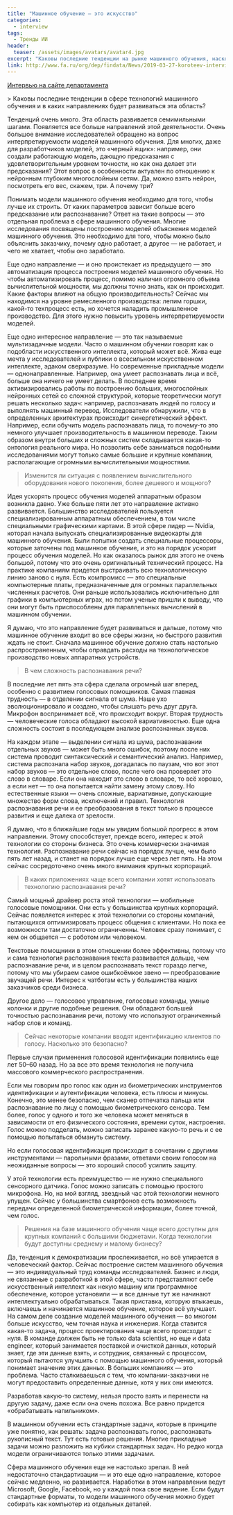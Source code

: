 ```yaml
---
title: "Машинное обучение – это искусство"
categories:
  - interview
tags:
  - Тренды ИИ
header:
  teaser: /assets/images/avatars/avatar4.jpg
excerpt: "Каковы последние тенденции на рынке машинного обучения, насколько безопасно проходить идентификацию с помощью голоса и когда ждать массового внедрения нейросетей, читайте в интервью Михаила Коротеева."
link: http://www.fa.ru/org/dep/findata/News/2019-03-27-koroteev-interview.aspx?fbclid=IwAR2DVV2yEDxivitYbs6jh-gL-8IK3hG1KcluAGbisy1_zhf49SiORRzRuT0
---
```


[Интервью на сайте департамента](http://www.fa.ru/org/dep/findata/News/2019-03-27-koroteev-interview.aspx?fbclid=IwAR2DVV2yEDxivitYbs6jh-gL-8IK3hG1KcluAGbisy1_zhf49SiORRzRuT0)


​> Каковы последние тенденции в сфере технологий машинного обучения и в каких направлениях будет развиваться эта область?

Тенденций очень много. Эта область развивается семимильными шагами. Появляется все больше направлений этой деятельности. Очень большое внимание исследователей обращено на вопрос интерпретируемости моделей машинного обучения. Для многих, даже для разработчиков моделей, это «черный ящик»: например, они создали работающую модель, дающую предсказания с удовлетворительным уровнем точности, но как она делает эти предсказания? Этот вопрос в особенности актуален по отношению к нейронным глубоким многослойным сетям. Да, можно взять нейрон, посмотреть его вес, скажем, три. А почему три?

Понимать модели машинного обучения необходимо для того, чтобы лучше их строить. От каких параметров зависит больше всего предсказание или распознавание? Ответ на такие вопросы — это отдельная проблема в сфере машинного обучения. Многие исследования посвящены построению моделей объяснения моделей машинного обучения. Это необходимо для того, чтобы можно было объяснить заказчику, почему одно работает, а другое — не работает, и чего не хватает, чтобы оно заработало.

Еще одно направление — и оно проистекает из предыдущего — это автоматизация процесса построения моделей машинного обучения. Но чтобы автоматизировать процесс, помимо наличия огромного объема вычислительной мощности, мы должны точно знать, как он происходит. Какие факторы влияют на общую производительность? Сейчас мы находимся на уровне ремесленного производства: лепим горшки, какой-то техпроцесс есть, но хочется наладить промышленное производство. Для этого нужно повысить уровень интерпретируемости моделей. 

Еще одно интересное направление — это так называемые мультизадачные модели. Часто о машинном обучении говорят как о подобласти искусственного интеллекта, который может всё. Жива еще мечта у исследователей и публики о всесильном искусственном интеллекте, эдаком сверхразуме. Но современные прикладные модели — однонаправленные. Например, она умеет распознавать лица и всё, больше она ничего не умеет делать. В последнее время активизировались работы по построению больших, многослойных нейронных сетей со сложной структурой, которые теоретически могут решать несколько задач: например, распознавать людей по голосу и выполнять машинный перевод. Исследователи обнаружили, что в определенных архитектурах происходит синергетический эффект. Например, если обучить модель распознавать лица, то почему-то это немного улучшает производительность в машинном переводе. Таким образом внутри больших и сложных систем складывается какая-то онтология реального мира. Но позволить себе заниматься подобными исследованиями могут только самые большие и крупные компании, располагающие огромными вычислительными мощностями.

> Изменится ли ситуация с появлением вычислительного оборудования нового поколения, более дешевого и мощного?

Идея ускорять процесс обучения моделей аппаратным образом возникла давно. Уже больше пяти лет это направление активно развивается. Большинство исследователей пользуется специализированным аппаратным обеспечением, в том числе специальными графическими картами. В этой сфере лидер — Nvidia, которая начала выпускать специализированные видеокарты для машинного обучения. Были попытки создать специальные процессоры, которые заточены под машинное обучение, и это на порядок ускорит процесс обучения моделей. Но как оказалось рынок для этого не очень большой, потому что это очень оригинальный технический процесс. На практике компаниям придется выстраивать всю технологическую линию заново с нуля. Есть компромисс — это специальные компьютерные платы, предназначенные для огромных параллельных численных расчетов. Они раньше использовались исключительно для графики в компьютерных играх, но потом ученые пришли к выводу, что они могут быть приспособлены для параллельных вычислений в машинном обучении.

Я думаю, что это направление будет развиваться и дальше, потому что машинное обучение входит во все сферы жизни, но быстрого развития ждать не стоит. Сначала машинное обучение должно стать настолько распространенным, чтобы оправдать расходы на технологическое производство новых аппаратных устройств.

> В чем сложность распознавания речи?

В последние лет пять эта сфера сделала огромный шаг вперед, особенно с развитием голосовых помощников. Самая главная трудность — в отделении сигнала от шума. Наше ухо эволюционировало и создано, чтобы слышать речь друг друга. Микрофон воспринимает всё, что происходит вокруг. Вторая трудность — человеческие голоса обладают высокой вариативностью. Еще одна сложность состоит в последующем анализе распознанных звуков.

На каждом этапе — выделении сигнала из шума, распознавании отдельных звуков — может быть много ошибок, поэтому после них система проводит синтаксический и семантический анализ. Например, система распознала набор звуков, догадалась по паузам, что вот этот набор звуков — это отдельное слово, после чего она проверяет это слово в словаре. Если она находит это слово в словаре, то всё хорошо, а если нет — то она попытается найти замену этому слову. Но естественные языки — очень сложные, вариативные, допускающие множество форм слова, исключений и правил. Технология распознавания речи и ее преобразования в текст только в процессе развития и еще далека от зрелости.

Я думаю, что в ближайшие годы мы увидим большой прогресс в этом направлении. Этому способствует, прежде всего, интерес к этой технологии со стороны бизнеса. Это очень коммерчески значимая технология. Распознавание речи сейчас на порядок лучше, чем было пять лет назад, и станет на порядок лучше еще через лет пять. На этом сейчас сосредоточено очень много внимания крупных корпораций.

> В каких приложениях чаще всего компании хотят использовать технологию распознавания речи?

Самый мощный драйвер роста этой технологии — мобильные голосовые помощники. Они есть у большинства крупных корпораций. Сейчас появляется интерес к этой технологии со стороны компаний, пытающихся оптимизировать процесс общения с клиентами. Но пока ее возможности там достаточно ограниченны. Человек сразу понимает, с кем он общается — с роботом или человеком.

Текстовые помощники в этом отношении более эффективны, потому что и сама технология распознавания текста развивается дольше, чем распознавание речи, и в целом распознавать текст гораздо легче, потому что мы убираем самое ошибкоёмкое звено — преобразование звучащей речи. Интерес к чатботам есть у большинства наших заказчиков среди бизнеса.

Другое дело — голосовое управление, голосовые команды, умные колонки и другие подобные решения. Они обладают большей точностью распознавания речи, потому что используют ограниченный набор слов и команд.

> Сейчас некоторые компании вводят идентификацию клиентов по голосу. Насколько это безопасно?

Первые случаи применения голосовой идентификации появились еще лет 50–60 назад. Но за все это время технология не получила массового коммерческого распространения.

Если мы говорим про голос как один из биометрических инструментов идентификации и аутентификации человека, есть плюсы и минусы. Конечно, это менее безопасно, чем сканер отпечатка пальца или распознавание по лицу с помощью биометрического сенсора. Тем более, голос у одного и того же человека может меняться в зависимости от его физического состояния, времени суток, настроения. Голос можно подделать, можно записать заранее какую-то речь и с ее помощью попытаться обмануть систему.

Но если голосовая идентификация происходит в сочетании с другими инструментами — парольными фразами, ответами своим голосом на неожиданные вопросы — это хороший способ усилить защиту.

У этой технологии есть преимущество — не нужно специального сенсорного датчика. Голос можно записать с помощью простого микрофона. Но, на мой взгляд, звездный час этой технологии немного упущен. Сейчас у большинства смартфонов есть возможность передачи определенной биометрической информации, более точной, чем голос.

>Решения на базе машинного обучения чаще всего доступны для крупных компаний с большими бюджетами. Когда технологии будут доступны среднему и малому бизнесу?

Да, тенденция к демократизации прослеживается, но всё упирается в человеческий фактор. Сейчас построение систем машинного обучения — это индивидуальный труд команды исследователей. Бизнес и люди, не связанные с разработкой в этой сфере, часто представляют себе искусственный интеллект как некую машину или программное обеспечение, которое установили — и все данные тут же начинают интеллектуально обрабатываться. Такая приставка, которую втыкаешь, включаешь и начинается машинное обучение, которое всё улучшает. На самом деле создание моделей машинного обучения — во многом больше искусство, чем точная наука и инженерия. Когда ставится какая-то задача, процесс проектирования чаще всего происходит с нуля. В команде должен быть не только data scientist, но еще и data engineer, который занимается поставкой и очисткой данных, который знает, где эти данные взять, и сотрудник, связанный с процессом, который пытаются улучшить с помощью машинного обучения, который понимает значение этих данных. В больших компаниях — это проблема. Часто сталкиваешься с тем, что компании-заказчики не могут предоставить определенные данные, хотя у них они имеются.

Разработав какую-то систему, нельзя просто взять и перенести на другую задачу, даже если она очень похожа. Все равно придется «обрабатывать напильником».

В машинном обучении есть стандартные задачи, которые в принципе уже понятно, как решать: задача распознавать голос, распознавать рукописный текст. Тут есть готовые решения. Многие прикладные задачи можно разложить на кубики стандартных задач. Но редко когда модели ограничиваются только этими задачами.

Сфера машинного обучения еще не настолько зрелая. В ней недостаточно стандартизации — и это еще одно направление, которое сейчас медленно, но развивается. Наработки в этом направлении ведут Microsoft, Google, Facebook, но у каждой пока свое видение. Если будут стандартные форматы, то модели машинного обучения можно будет собирать как компьютер из отдельных деталей. 